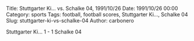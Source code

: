 Title: Stuttgarter Ki… vs. Schalke 04, 1991/10/26
Date: 1991/10/26 00:00
Category: sports
Tags: football, football scores, Stuttgarter Ki…, Schalke 04
Slug: stuttgarter-ki-vs-schalke-04
Author: carbonero


Stuttgarter Ki… 1 - 1 Schalke 04
